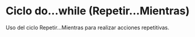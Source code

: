 # Ciclo do...while (Repetir...Mientras)

Uso del ciclo Repetir...Mientras para realizar acciones repetitivas.
